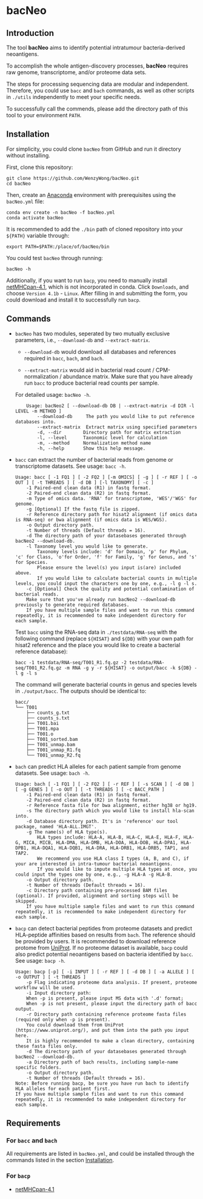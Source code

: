 # bacNeo

## Introduction

The tool **bacNeo** aims to identify potential intratumour bacteria-derived neoantigens. 

To accomplish the whole antigen-discovery processes, **bacNeo** requires raw genome, transcriptome, and/or proteome data sets.

The steps for processing sequencing data are modular and independent. Therefore, you could use `bacc` and `bach` commands, as well as other scripts in `./utils` independently to meet your specific needs.

To successfully call the commends, please add the directory path of this tool to your environment `PATH`.

## Installation

For simplicity, you could clone `bacNeo` from GitHub and run it directory without installing.

First, clone this repository:

```
git clone https://github.com/WenzyWong/bacNeo.git
cd bacNeo
```

Then, create an [Anaconda](https://docs.anaconda.com/anaconda/install/) environment with prerequisites using the `bacNeo.yml` file:

```
conda env create -n bacNeo -f bacNeo.yml
conda activate bacNeo
```

It is recommended to add the `./bin` path of cloned repository into your `${PATH}` variable through:

```
export PATH=$PATH:/place/of/bacNeo/bin
```

You could test `bacNeo` through running:

```
bacNeo -h
```

Additionally, if you want to run `bacp`, you need to manually install [netMHCpan-4.1](https://services.healthtech.dtu.dk/services/NetMHCpan-4.1/), which is not incorporated in conda. Click `Downloads`, and choose `Version 4.1b` - `Linux`. After filling in and submitting the form, you could download and install it to successfully run `bacp`.

## Commands

- `bacNeo` has two modules, seperated by two mutually exclusive parameters, i.e., `--download-db` and `--extract-matrix`. 

    - `--download-db` would download all databases and references required in `bacc`, `bach`, and `bach`.

    - `--extract-matrix` would aid in bacterial read count / CPM-normalization / abundance matrix. Make sure that you have already run `bacc` to produce bacterial read counts per sample.

    For detailed usage: `bacNeo -h`.

    ```
        Usage: bacNeo2 [ --download-db DB | --extract-matrix -d DIR -l LEVEL -m METHOD ]
            --download-db     The path you would like to put reference databases into.
            --extract-matrix  Extract matrix using specified parameters
            -d, --dir        Directory path for matrix extraction
            -l, --level      Taxonomic level for calculation
            -m, --method     Normalization method name
            -h, --help       Show this help message.
    ```

- `bacc` can extract the number of bacterial reads from genome or transcriptome datasets. See usage: `bacc -h`.

    ```
    Usage: bacc [ -1 FQ1 ] [ -2 FQ2 ] [-m OMICS] [ -g ] [ -r REF ] [ -o OUT ] [ -t THREADS ] [ -d DB ] [-l TAXONOMY] [ -c ]
        -1 Paired-end clean data (R1) in fastq format.
        -2 Paired-end clean data (R2) in fastq format.
        -m Type of omics data. 'RNA' for transcriptome, 'WES'/'WGS' for genome.
        -g [Optional] If the fastq file is zipped.
        -r Reference directory path for hisat2 alignment (if omics data is RNA-seq) or bwa alignment (if omics data is WES/WGS).
        -o Output directory path.
        -t Number of threads (Default threads = 16).
        -d The directory path of your datasebases generated through bacNeo2 --download-db.
        -l Taxonomy level you would like to generate. 
            Taxonomy levels include: 'd' for Domain, 'p' for Phylum, 'c' for Class, 'o'for Order, 'f' for Family, 'g' for Genus, and 's' for Species. 
            Please ensure the level(s) you input is(are) included above. 
            If you would like to calculate bacterial counts in multiple levels, you could input the characters one by one, e.g., -l g -l s.
        -c [Optional] Check the quality and potential contamination of bacterial reads.
        Make sure that you've already run bacNeo2 --download-db previously to generate required databases.
        If you have multiple sample files and want to run this command repeatedly, it is recommended to make independent directory for each sample.
    ```

    Test `bacc` using the RNA-seq data in `./testdata/RNA-seq` with the following command (replace `${HISAT}` and `${DB}` with your own path for hisat2 reference and the place you would like to create a bacterial reference database):

    ```
    bacc -1 testdata/RNA-seq/T001_R1.fq.gz -2 testdata/RNA-seq/T001_R2.fq.gz -m RNA -g y -r ${HISAT} -o output/bacc -k ${DB} -l g -l s
    ```
    
    The command will generate bacterial counts in genus and species levels in `./output/bacc`. The outputs should be identical to:

    ```
    bacc/
    └── T001
        ├── counts_g.txt
        ├── counts_s.txt
        ├── T001.bai
        ├── T001.mpa
        ├── T001.o
        ├── T001_sorted.bam
        ├── T001_unmap.bam
        ├── T001_unmap_R1.fq
        └── T001_unmap_R2.fq
    ```
    
- `bach` can predict HLA alleles for each patient sample from genome datasets. See usage: `bach -h`.

    ```
    Usage: bach [ -1 FQ1 ] [ -2 FQ2 ] [ -r REF ] [ -s SCAN ] [ -d DB ] [ -g GENES ] [ -o OUT ] [ -t THREADS ] [ -c BACC_PATH ]
        -1 Paired-end clean data (R1) in fastq format.
        -2 Paired-end clean data (R2) in fastq format.
        -r Reference fasta file for bwa alignment, either hg38 or hg19.
        -s The directory path which you would like to install hla-scan into.
        -d Database directory path. It's in 'reference' our tool package, named 'HLA-ALL.IMGT'.
        -g The name(s) of HLA type(s).
            HLA types include: HLA-A, HLA-B, HLA-C, HLA-E, HLA-F, HLA-G, MICA, MICB, HLA-DMA, HLA-DMB, HLA-DOA, HLA-DOB, HLA-DPA1, HLA-DPB1, HLA-DQA1, HLA-DQB1, HLA-DRA, HLA-DRB1, HLA-DRB5, TAP1, and TAP2.
            We recommend you use HLA class I types (A, B, and C), if your are interested in intra-tumour bacterial neoantigens.
            If you would like to impute multiple HLA types at once, you could input the types one by one, e.g., -g HLA-A -g HLA-B.
        -o Output directory path.
        -t Number of threads (Default threads = 16).
        -c Directory path containing pre-processed BAM files (optional). If provided, alignment and sorting steps will be skipped.
        If you have multiple sample files and want to run this command repeatedly, it is recommended to make independent directory for each sample.
    ```

- `bacp` can detect bacterial peptides from proteome datasets and predict HLA-peptide affinities based on results from `bach`. The reference should be provided by users. It is recommended to download reference protome from [UniProt](https://www.uniprot.org/). If no proteome dataset is available, `bacp` could also predict potential neoantigens based on bacteria identified by `bacc`. See usage: `bacp -h`.

    ```
    Usage: bacp [-p] [ -i INPUT ] [ -r REF ] [ -d DB ] [ -a ALLELE ] [ -o OUTPUT ] [ -t THREADS ]
        -p Flag indicating proteome data analysis. If present, proteome workflow will be used.
        -i Input directory path:
        When -p is present, please input MS data with '.d' format;
        When -p is not present, please input the directory path of bacc output.
        -r Directory path containing reference proteome fasta files (required only when -p is present).
        You could download them from UniProt (https://www.uniprot.org/), and put them into the path you input here.
        It is highly recommended to make a clean directory, containing these fasta files only.
        -d The directory path of your datasebases generated through bacNeo2 --download-db.
        -a Directory path of bach results, including sample-name specific folders.
        -o Output directory path.
        -t Number of threads (Default threads = 16).
    Note: Before running bacp, be sure you have run bach to identify HLA alleles for each patient first.
    If you have multiple sample files and want to run this command repeatedly, it is recommended to make independent directory for each sample.
    ```

## Requirements

### For `bacc` and `bach`

All requirements are listed in `bacNeo.yml`, and could be installed through the commands listed in the section [Installation](#installation).

### For `bacp`

- [netMHCpan-4.1](https://services.healthtech.dtu.dk/services/NetMHCpan-4.1/)
